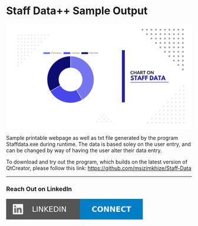 # Staff Data++ Sample Output

![](https://github.com/msizimkhize/Staff-Data-Sample-Output/blob/main/IMG/dougnut%20chart_1.png?raw=true)

Sample printable webpage as well as txt file generated by the program Staffdata.exe during runtime. The data is based soley on the user entry, and can be changed by way of having the user alter their data entry.

To download and try out the program, which builds on the latest version of QtCreator, please follow this link: https://github.com/msizimkhize/Staff-Data

***
### Reach Out on LinkedIn

[![](https://github.com/msizimkhize/Staff-Data-Sample-Output/blob/main/IMG/68747470733a2f2f696d672e736869656c64732e696f2f62616467652f4c696e6b6564496e2d436f6e6e6563742d626c75653f7374796c653d666f722d7468652d6261646765266c6f676f3d6c696e6b6564696e.svg)](https://www.linkedin.com/in/msizimkhize/)
